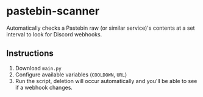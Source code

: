 # pastebin-scanner
Automatically checks a Pastebin raw (or similar service)'s contents at a set interval to look for Discord webhooks.

## Instructions
1) Download `main.py`
2) Configure available variables (`COOLDOWN`, `URL`)
3) Run the script, deletion will occur automatically and you'll be able to see if a webhook changes.
